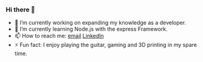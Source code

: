 ### Hi there 👋

- 🔭 I’m currently working on expanding my knowledge as a developer.
- 🌱 I’m currently learning Node.js with the express Framework.
- 📫 How to reach me: [email](dhowai.dev@gmail.com) [LinkedIn](https://www.linkedin.com/in/daryl-howai-934444211/)
- ⚡ Fun fact: I enjoy playing the guitar, gaming and 3D printing in my spare time.

<!--
**dhowai/dhowai** is a ✨ _special_ ✨ repository because its `README.md` (this file) appears on your GitHub profile.

Here are some ideas to get you started:

- 🔭 I’m currently working on ...
- 🌱 I’m currently learning ...
- 👯 I’m looking to collaborate on ...
- 🤔 I’m looking for help with ...
- 💬 Ask me about ...
- 📫 How to reach me: ...
- 😄 Pronouns: ...
- ⚡ Fun fact: ...
-->
